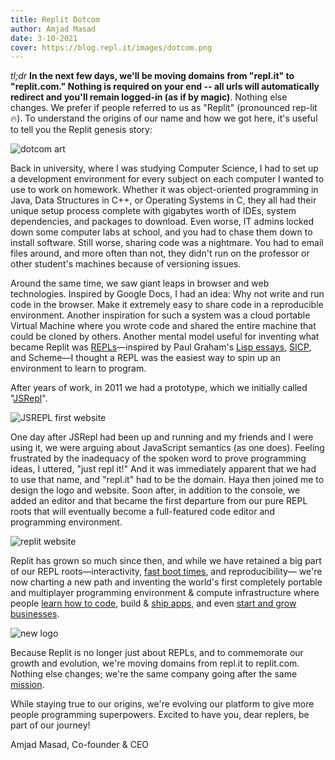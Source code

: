 ```yaml
---
title: Replit Dotcom
author: Amjad Masad
date: 3-10-2021
cover: https://blog.repl.it/images/dotcom.png
---
```


_tl;dr_ __In the next few days, we'll be moving domains from "repl.it" to "replit.com." Nothing is required on your end -- all urls will automatically redirect and you'll remain logged-in (as if by magic)__. Nothing else changes. We prefer if people referred to us as "Replit" (pronounced rep-lit 🔥). To understand the origins of our name and how we got here, it's useful to tell you the Replit genesis story:

![dotcom art](https://blog.repl.it/images/dotcom.png)

Back in university, where I was studying Computer Science, I had to set up a development environment for every subject on each computer I wanted to use to work on homework. Whether it was object-oriented programming in Java, Data Structures in C++, or Operating Systems in C, they all had their unique setup process complete with gigabytes worth of IDEs, system dependencies, and packages to download. Even worse, IT admins locked down some computer labs at school, and you had to chase them down to install software. Still worse, sharing code was a nightmare. You had to email files around, and more often than not, they didn't run on the professor or other student's machines because of versioning issues.

Around the same time, we saw giant leaps in browser and web technologies. Inspired by Google Docs, I had an idea: Why not write and run code in the browser. Make it extremely easy to share code in a reproducible environment. Another inspiration for such a system was a cloud portable Virtual Machine where you wrote code and shared the entire machine that could be cloned by others. Another mental model useful for inventing what became Replit was [REPLs](https://en.wikipedia.org/wiki/Read%E2%80%93eval%E2%80%93print_loop)—inspired by Paul Graham's [Lisp essays](http://www.paulgraham.com/rootsoflisp.html), [SICP](https://mitpress.mit.edu/sites/default/files/sicp/full-text/book/book.html), and Scheme—I thought a REPL was the easiest way to spin up an environment to learn to program. 

After years of work, in 2011 we had a prototype, which we initially called "[JSRepl](https://jsrepl.com)".

![JSREPL first website](https://handbook-static.amasad.repl.co/jsrepl.jpeg)

One day after JSRepl had been up and running and my friends and I were using it, we were arguing about JavaScript semantics (as one does). Feeling frustrated by the inadequacy of the spoken word to prove programming ideas, I uttered, "just repl it!" And it was immediately apparent that we had to use that name, and "repl.it" had to be the domain. Haya then joined me to design the logo and website. Soon after, in addition to the console, we added an editor and that became the first departure from our pure REPL roots that will eventually become a full-featured code editor and programming environment.

![replit website](https://handbook-static.amasad.repl.co/replit.png)

Replit has grown so much since then, and while we have retained a big part of our REPL roots—interactivity, [fast boot times](https://blog.repl.it/killing-containers-at-scale), and reproducibility— we're now charting a new path and inventing the world's first completely portable and multiplayer programming environment & compute infrastructure where people [learn how to code](https://repl.it/teams-for-education), build & [ship apps](https://blog.repl.it/alwayson), and even [start and grow businesses](https://twitter.com/paulg/status/1318462546182025216). 

![new logo](https://blog.repl.it/images/logo.jpg)

Because Replit is no longer just about REPLs, and to commemorate our growth and evolution, we're moving domains from repl.it to replit.com. Nothing else changes; we're the same company going after the same [mission](http://blog.repl.it/seriesa).

While staying true to our origins, we're evolving our platform to give more people programming superpowers. Excited to have you, dear replers, be part of our journey!

Amjad Masad, Co-founder & CEO
